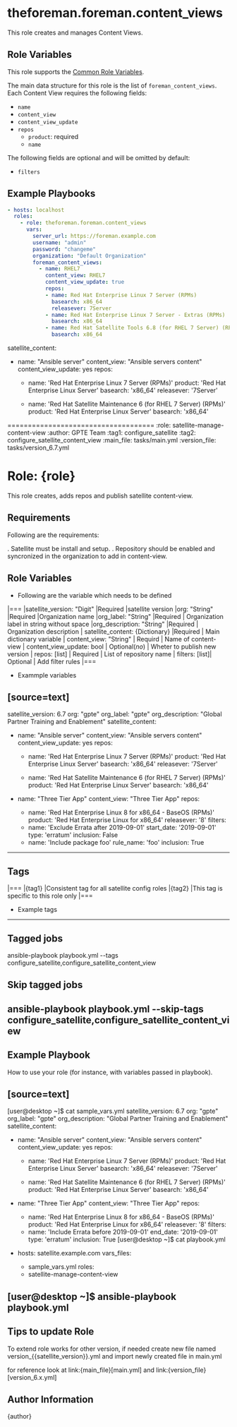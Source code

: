theforeman.foreman.content_views
=========================================

This role creates and manages Content Views.

Role Variables
--------------

This role supports the [Common Role Variables](https://github.com/theforeman/foreman-ansible-modules/blob/develop/README.md#common-role-variables).

The main data structure for this role is the list of `foreman_content_views`. Each Content View requires the following fields:

- `name`
- `content_view`
- `content_view_update`
- `repos`
  - `product`: required
  - `name`

The following fields are optional and will be omitted by default:

- `filters`

Example Playbooks
-----------------

```yaml
- hosts: localhost
  roles:
    - role: theforeman.foreman.content_views
      vars:
        server_url: https://foreman.example.com
        username: "admin"
        password: "changeme"
        organization: "Default Organization"
        foreman_content_views:
          - name: RHEL7
            content_view: RHEL7
            content_view_update: true
            repos:
            - name: Red Hat Enterprise Linux 7 Server (RPMs)
              basearch: x86_64
              releasever: 7Server
            - name: Red Hat Enterprise Linux 7 Server - Extras (RPMs)
              basearch: x86_64
            - name: Red Hat Satellite Tools 6.8 (for RHEL 7 Server) (RPMs)
              basearch: x86_64
```

satellite_content:
  - name:             "Ansible server"
    content_view:     "Ansible servers content"
    content_view_update: yes
    repos:
      - name: 'Red Hat Enterprise Linux 7 Server (RPMs)'
        product: 'Red Hat Enterprise Linux Server'
        basearch: 'x86_64'
        releasever:  '7Server'

      - name: 'Red Hat Satellite Maintenance 6 (for RHEL 7 Server) (RPMs)'
        product: 'Red Hat Enterprise Linux Server'
        basearch: 'x86_64'

====================================
:role: satellite-manage-content-view
:author: GPTE Team
:tag1: configure_satellite
:tag2: configure_satellite_content_view
:main_file: tasks/main.yml
:version_file: tasks/version_6.7.yml

Role: {role}
============

This role creates, adds repos and publish satellite content-view.

Requirements
------------

Following are the requirements:

. Satellite must be install and setup.
. Repository should be enabled and syncronized in the organization to add in content-view.


Role Variables
--------------

* Following are the variable which needs to be defined

|===
|satellite_version: "Digit" |Required |satellite version
|org: "String" |Required |Organization name
|org_label: "String" |Required | Organization label in string without space
|org_description: "String" |Required | Organization description
| satellite_content: {Dictionary} |Required | Main dictionary variable
| content_view: "String" | Requird | Name of content-view
| content_view_update: bool | Optional(*no*) | Wheter to publish new version
| repos: [list] | Required | List of repository name
| filters: [list]| Optional | Add filter rules
|===

* Exammple variables

[source=text]
----
satellite_version: 6.7
org: "gpte"
org_label: "gpte"
org_description: "Global Partner Training and Enablement"
satellite_content:
  - name:             "Ansible server"
    content_view:     "Ansible servers content"
    content_view_update: yes
    repos:
      - name: 'Red Hat Enterprise Linux 7 Server (RPMs)'
        product: 'Red Hat Enterprise Linux Server'
        basearch: 'x86_64'
        releasever:  '7Server'

      - name: 'Red Hat Satellite Maintenance 6 (for RHEL 7 Server) (RPMs)'
        product: 'Red Hat Enterprise Linux Server'
        basearch: 'x86_64'

  - name:             "Three Tier App"
    content_view:     "Three Tier App"
    repos:
      - name: 'Red Hat Enterprise Linux 8 for x86_64 - BaseOS (RPMs)'
        product: 'Red Hat Enterprise Linux for x86_64'
        releasever:  '8'
    filters:
      - name: 'Exclude Errata after 2019-09-01'
        start_date: '2019-09-01'
        type: 'erratum'
        inclusion: False
      - name: 'Include package foo'
        rule_name: 'foo'
        inclusion: True
----

Tags
---

|===
|{tag1} |Consistent tag for all satellite config roles
|{tag2} |This tag is specific to this role only
|===

* Example tags

----
## Tagged jobs
ansible-playbook playbook.yml --tags configure_satellite,configure_satellite_content_view

## Skip tagged jobs
ansible-playbook playbook.yml --skip-tags configure_satellite,configure_satellite_content_view
----

Example Playbook
----------------

How to use your role (for instance, with variables passed in playbook).

[source=text]
----
[user@desktop ~]$ cat sample_vars.yml
satellite_version: 6.7
org: "gpte"
org_label: "gpte"
org_description: "Global Partner Training and Enablement"
satellite_content:
  - name:             "Ansible server"
    content_view:     "Ansible servers content"
    content_view_update: yes
    repos:
      - name: 'Red Hat Enterprise Linux 7 Server (RPMs)'
        product: 'Red Hat Enterprise Linux Server'
        basearch: 'x86_64'
        releasever:  '7Server'

      - name: 'Red Hat Satellite Maintenance 6 (for RHEL 7 Server) (RPMs)'
        product: 'Red Hat Enterprise Linux Server'
        basearch: 'x86_64'

  - name:             "Three Tier App"
    content_view:     "Three Tier App"
    repos:
      - name: 'Red Hat Enterprise Linux 8 for x86_64 - BaseOS (RPMs)'
        product: 'Red Hat Enterprise Linux for x86_64'
        releasever:  '8'
    filters:
      - name: 'Include Errata before 2019-09-01'
        end_date: '2019-09-01'
        type: 'erratum'
        inclusion: True
[user@desktop ~]$ cat playbook.yml
- hosts: satellite.example.com
  vars_files:
    - sample_vars.yml
  roles:
    - satellite-manage-content-view

[user@desktop ~]$ ansible-playbook playbook.yml
----

Tips to update Role
------------------

To extend role works for other version, if needed create new file named  version_{{satellite_version}}.yml and import newly created file in main.yml

for reference look at link:{main_file}[main.yml] and link:{version_file}[version_6.x.yml]


Author Information
------------------

{author}
